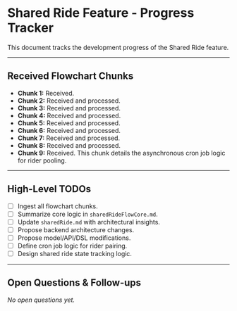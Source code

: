 # Shared Ride Feature - Progress Tracker

This document tracks the development progress of the Shared Ride feature.

---

## Received Flowchart Chunks

- **Chunk 1:** Received.
- **Chunk 2:** Received and processed.
- **Chunk 3:** Received and processed.
- **Chunk 4:** Received and processed.
- **Chunk 5:** Received and processed.
- **Chunk 6:** Received and processed.
- **Chunk 7:** Received and processed.
- **Chunk 8:** Received and processed.
- **Chunk 9:** Received. This chunk details the asynchronous cron job logic for rider pooling.

---

## High-Level TODOs

- [ ] Ingest all flowchart chunks.
- [ ] Summarize core logic in `sharedRideFlowCore.md`.
- [ ] Update `sharedRide.md` with architectural insights.
- [ ] Propose backend architecture changes.
- [ ] Propose model/API/DSL modifications.
- [ ] Define cron job logic for rider pairing.
- [ ] Design shared ride state tracking logic.

---

## Open Questions & Follow-ups

*No open questions yet.*
